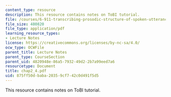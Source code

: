 ```yaml
---
content_type: resource
description: This resource contains notes on ToBI tutorial.
file: /courses/6-911-transcribing-prosodic-structure-of-spoken-utterances-with-tobi-january-iap-2006/875ff50dbaba20359cf742c0d491f5d5_chap2_4.pdf
file_size: 480820
file_type: application/pdf
learning_resource_types:
- Lecture Notes
license: https://creativecommons.org/licenses/by-nc-sa/4.0/
ocw_type: OCWFile
parent_title: Lecture Notes
parent_type: CourseSection
parent_uid: 4820948e-86a5-7932-49d2-2b7a99eed7a6
resourcetype: Document
title: chap2_4.pdf
uid: 875ff50d-baba-2035-9cf7-42c0d491f5d5
---
```

This resource contains notes on ToBI tutorial.